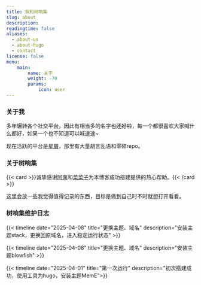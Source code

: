 ```yaml
---
title: 我和树响集
slug: about
description: 
readingtime: false
aliases:
  - about-us
  - about-hugo
  - contact
license: false
menu:
    main: 
        name: 关于
        weight: -70
        params:
            icon: user
---
```


### 关于我

多年辗转各个社交平台，因此有相当多的名字~~也还好啦~~，每一个都很喜欢大家喊什么都好，如果一个也不知道可以喊速速~

现在活跃的平台是[星屑](https://stelpolva.moe/@donbro)，那里有大量胡言乱语和零碎repo。

### 关于树响集

{{< card >}}诚挚感谢[阿南](https://blog-sooty-beta.vercel.app/)和[菜菜子](https://nanako-blog.web.app/about/)为本博客成功搭建提供的热心帮助。{{< /card >}}

这里会放一些我觉得值得记录的东西，目标是做到自己时不时就想打开看看。

### 树响集维护日志

{{< timeline date="2025-04-08" title="更换主题、域名" description="安装主题stack，更换回原域名，进入稳定运行状态" >}}



{{< timeline date="2025-04-08" title="更换主题、域名" description="安装主题blowfish" >}}

{{< timeline date="2025-04-01" title="第一次运行" description="初次搭建成功，使用工具为hugo，安装主题MemE">}}

